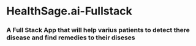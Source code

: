 # HealthSage.ai-Fullstack
### A Full Stack App that will help varius patients to detect there disease and find remedies to their diseses
